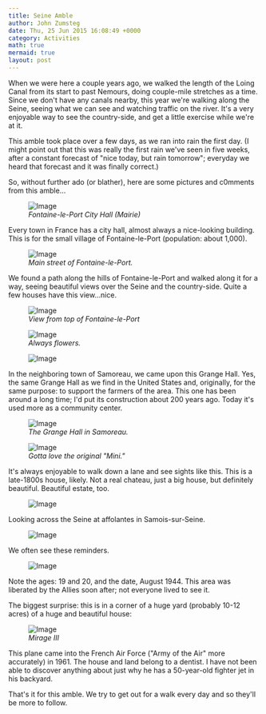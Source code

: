 ```yaml
---
title: Seine Amble
author: John Zumsteg
date: Thu, 25 Jun 2015 16:08:49 +0000
category: Activities
math: true
mermaid: true
layout: post
---
```

When we were here a couple years ago, we walked the length of the Loing Canal from its start to past Nemours, doing couple-mile stretches as a time. Since we don't have any canals nearby, this year we're walking along the Seine, seeing what we can see and watching traffic on the river. It's a very enjoyable way to see the country-side, and get a little exercise while we're at it.

This amble took place over a few days, as we ran into rain the first day. (I might point out that this was really the first rain we've seen in five weeks, after a constant forecast of "nice today, but rain tomorrow"; everyday we heard that forecast and it was finally correct.)

So, without further ado (or blather), here are some pictures and c0mments from this amble...

<figure class = "landscape">
	<img src="{{"/assets/images/2015/06/20150618_DSC05545.jpg" | prepend: site.baseurl | prepend: site.url }}" alt="Image" />
	<figcaption><em>Fontaine-le-Port City Hall (Mairie)</em></figcaption>
</figure>



Every town in France has a city hall, almost always a nice-looking building. This is for the small village of Fontaine-le-Port (population: about 1,000).

<figure class = "portrait">
	<img src="{{"/assets/images/2015/06/20150618_DSC05550.jpg" | prepend: site.baseurl | prepend: site.url }}" alt="Image" />
	<figcaption><em>Main street of Fontaine-le-Port.</em></figcaption>
</figure>



We found a path along the hills of Fontaine-le-Port and walked along it for a way, seeing beautiful views over the Seine and the country-side. Quite a few houses have this view...nice.

<figure class = "landscape">
	<img src="{{"/assets/images/2015/06/20150619_DSC05583.jpg" | prepend: site.baseurl | prepend: site.url }}" alt="Image" />
	<figcaption><em>View from top of Fontaine-le-Port</em></figcaption>
</figure>



<figure class = "landscape">
	<img src="{{"/assets/images/2015/06/20150619_DSC05584.jpg" | prepend: site.baseurl | prepend: site.url }}" alt="Image" />
	<figcaption><em>Always flowers.</em></figcaption>
</figure>



<figure class = "landscape">
	<img src="{{"/assets/images/2015/06/20150619_DSC05585-768x1024.jpg" | prepend: site.baseurl | prepend: site.url }}" alt="Image" />
	<figcaption></figcaption>
</figure>



In the neighboring town of Samoreau, we came upon this Grange Hall. Yes, the same Grange Hall as we find in the United States and, originally, for the same purpose: to support the farmers of the area. This one has been around a long time; I'd put its construction about 200 years ago. Today it's used more as a community center.

<figure class = "landscape">
	<img src="{{"/assets/images/2015/06/20150619_DSC05586.jpg" | prepend: site.baseurl | prepend: site.url }}" alt="Image" />
	<figcaption><em>The Grange Hall in Samoreau.</em></figcaption>
</figure>



<figure class = "portrait">
	<img src="{{"/assets/images/2015/06/20150624_DSC05668.jpg" | prepend: site.baseurl | prepend: site.url }}" alt="Image" />
	<figcaption><em>Gotta love the original "Mini."</em></figcaption>
</figure>



It's always enjoyable to walk down a lane and see sights like this. This is a late-1800s house, likely. Not a real chateau, just a big house, but definitely beautiful. Beautiful estate, too.
<figure class = "landscape">
	<img src="{{"/assets/images/2015/06/20150624_DSC05671-840x1024.jpg" | prepend: site.baseurl | prepend: site.url }}" alt="Image" />
	<figcaption></figcaption>
</figure>



Looking across the Seine at affolantes in Samois-sur-Seine.
<figure class = "landscape">
	<img src="{{"/assets/images/2015/06/20150624_DSC05672-1024x768.jpg" | prepend: site.baseurl | prepend: site.url }}" alt="Image" />
	<figcaption></figcaption>
</figure>



We often see these reminders.
<figure class = "landscape">
	<img src="{{"/assets/images/2015/06/20150624_DSC05675-1024x768.jpg" | prepend: site.baseurl | prepend: site.url }}" alt="Image" />
	<figcaption></figcaption>
</figure>


Note the ages: 19 and 20, and the date, August 1944. This area was liberated by the Allies soon after; not everyone lived to see it.

The biggest surprise: this is in a corner of a huge yard (probably 10-12 acres) of a huge and beautiful house:

<figure class = "landscape">
	<img src="{{"/assets/images/2015/06/20150624_DSC05680.jpg" | prepend: site.baseurl | prepend: site.url }}" alt="Image" />
	<figcaption><em>Mirage III</em></figcaption>
</figure>



This plane came into the French Air Force ("Army of the Air" more accurately) in 1961. The house and land belong to a dentist. I have not been able to discover anything about just why he has a 50-year-old fighter jet in his backyard.

That's it for this amble. We try to get out for a walk every day and so they'll be more to follow.
